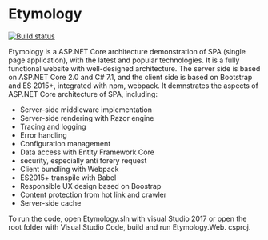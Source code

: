 # Etymology

[![Build status](https://ci.appveyor.com/api/projects/status/osj54c5cd3kafd99?svg=true)](https://ci.appveyor.com/project/Dixin/Etymology)

Etymology is a ASP.NET Core architecture demonstration of SPA (single page application), with the latest and popular technologies. It is a fully functional website with well-designed architecture. The server side is based on ASP.NET Core 2.0 and C# 7.1, and the client side is based on Bootstrap and ES 2015+, integrated with npm, webpack. It demnstrates the aspects of ASP.NET Core architecture of SPA, including:
- Server-side middleware implementation
- Server-side rendering with Razor engine
- Tracing and logging
- Error handling
- Configuration management
- Data access with Entity Framework Core
- security, especially anti forery request
- Client bundling with Webpack
- ES2015+ transpile with Babel
- Responsible UX design based on Boostrap
- Content protection from hot link and crawler
- Server-side cache

To run the code, open Etymology.sln with visual Studio 2017 or open the root folder with Visual Studio Code, build and run Etymology.Web. csproj.
